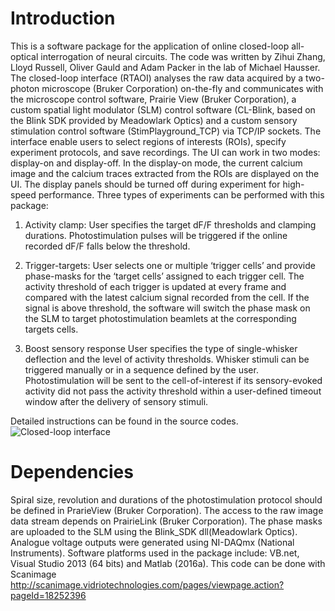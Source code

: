 # Introduction
This is a software package for the application of online closed-loop all-optical interrogation of neural circuits. The code was written by Zihui Zhang, Lloyd Russell, Oliver Gauld and Adam Packer in the lab of Michael Hausser.
The closed-loop interface (RTAOI) analyses the raw data acquired by a two-photon microscope (Bruker Corporation) on-the-fly and communicates with the microscope control software, Prairie View (Bruker Corporation), a custom spatial light modulator (SLM) control software (CL-Blink, based on the Blink SDK provided by Meadowlark Optics) and a custom sensory stimulation control software (StimPlayground_TCP) via TCP/IP sockets. The interface enable users to select regions of interests (ROIs), specify experiment protocols, and save recordings. 
The UI can work in two modes: display-on and display-off. In the display-on mode, the current calcium image and the calcium traces extracted from the ROIs are displayed on the UI. The display panels should be turned off during experiment for high-speed performance. Three types of experiments can be performed with this package:

1.	Activity clamp:
User specifies the target dF/F thresholds and clamping durations. Photostimulation pulses will be triggered if the online recorded dF/F falls below the threshold.

2.	Trigger-targets:
User selects one or multiple ‘trigger cells’ and provide phase-masks for the ‘target cells’ assigned to each trigger cell. The activity threshold of each trigger is updated at every frame and compared with the latest calcium signal recorded from the cell. If the signal is above threshold, the software will switch the phase mask on the SLM to target photostimulation beamlets at the corresponding targets cells. 

3.	Boost sensory response
User specifies the type of single-whisker deflection and the level of activity thresholds. Whisker stimuli can be triggered manually or in a sequence defined by the user. Photostimulation will be sent to the cell-of-interest if its sensory-evoked activity did not pass the activity threshold within a user-defined timeout window after the delivery of sensory stimuli. 

Detailed instructions can be found in the source codes.
![Closed-loop interface](https://github.com/alloptical/ClosedLoop/blob/master/images/RTAOI201802.PNG)

# Dependencies
Spiral size, revolution and durations of the photostimulation protocol should be defined in PrarieView (Bruker Corporation). The access to the raw image data stream depends on PrairieLink (Bruker Corporation). The phase masks are uploaded to the SLM using the Blink_SDK dll(Meadowlark Optics). Analogue voltage outputs were generated using NI-DAQmx (National Instruments). Software platforms used in the package include: VB.net, Visual Studio 2013 (64 bits) and Matlab (2016a). This code can be done with Scanimage
http://scanimage.vidriotechnologies.com/pages/viewpage.action?pageId=18252396

